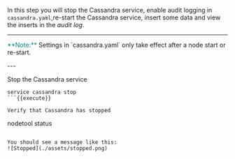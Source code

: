 In this step you will stop the Cassandra service, enable audit logging in `cassandra.yaml`,re-start the Cassandra service, insert some data and view the inserts in the *audit log*.

---
<p>
<span style="color:teal">**Note:**</span> 
Settings in `cassandra.yaml` only take effect after a node start or re-start.
</p>
---

Stop the Cassandra service
```
service cassandra stop
```{{execute}}

Verify that Cassandra has stopped
```
nodetool status
```{{execute}}

You should see a message like this:
![Stopped](./assets/stopped.png)